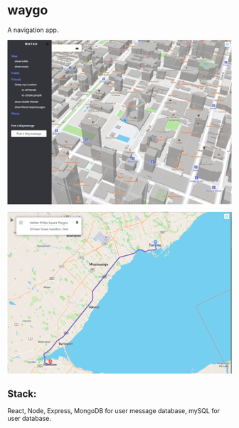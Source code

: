 # waygo

A navigation app.

![App Demo](demos/ui-demo.png)

![Route Demo](demos/route-demo.png)

## Stack:
React, Node, Express, MongoDB for user message database, mySQL for user database.

